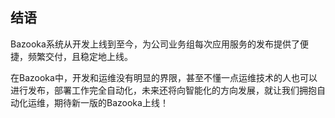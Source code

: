 ## 结语

Bazooka系统从开发上线到至今，为公司业务组每次应用服务的发布提供了便捷，频繁交付，且稳定地上线。

在Bazooka中，开发和运维没有明显的界限，甚至不懂一点运维技术的人也可以进行发布，部署工作完全自动化，未来还将向智能化的方向发展，就让我们拥抱自动化运维，期待新一版的Bazooka上线！